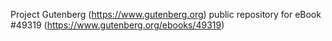 Project Gutenberg (https://www.gutenberg.org) public repository for eBook #49319 (https://www.gutenberg.org/ebooks/49319)
